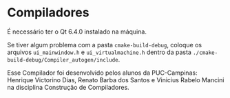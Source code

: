 # Compiladores

É necessário ter o Qt 6.4.0 instalado na máquina.

Se tiver algum problema com a pasta ```cmake-build-debug```, coloque os arquivos ```ui_mainwindow.h``` e ```ui_virtualmachine.h``` dentro da pasta ```./cmake-build-debug/Compiler_autogen/include```.

Esse Compilador foi desenvolvido pelos alunos da PUC-Campinas: Henrique Victorino Dias, Renato Barba dos Santos e Vinicius Rabelo Mancini na disciplina Construção de Compiladores.
